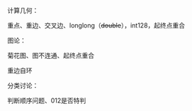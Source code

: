 计算几何：

重点、重边、交叉边、longlong（~~double~~），int128，起终点重合

图论：

菊花图、图不连通、起终点重合

重边自环

分类讨论：

判断顺序问题、012是否特判